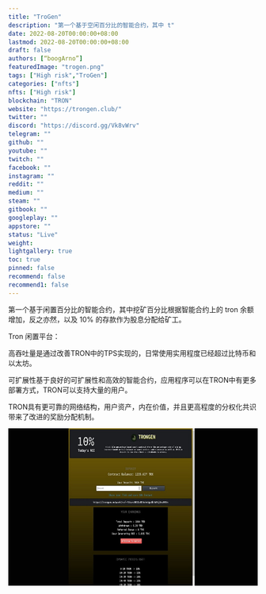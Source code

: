 ```yaml
---
title: "TroGen"
description: "第一个基于空闲百分比的智能合约，其中 t"
date: 2022-08-20T00:00:00+08:00
lastmod: 2022-08-20T00:00:00+08:00
draft: false
authors: [“boogArno”]
featuredImage: "trogen.png"
tags: ["High risk","TroGen"]
categories: ["nfts"]
nfts: ["High risk"]
blockchain: "TRON"
website: "https://trongen.club/"
twitter: ""
discord: "https://discord.gg/Vk8vWrv"
telegram: ""
github: ""
youtube: ""
twitch: ""
facebook: ""
instagram: ""
reddit: ""
medium: ""
steam: ""
gitbook: ""
googleplay: ""
appstore: ""
status: "Live"
weight: 
lightgallery: true
toc: true
pinned: false
recommend: false
recommend1: false
---
```

第一个基于闲置百分比的智能合约，其中挖矿百分比根据智能合约上的 tron 余额增加，反之亦然，以及 10% 的存款作为股息分配给矿工。

Tron 闲置平台：

高吞吐量是通过改善TRON中的TPS实现的，日常使用实用程度已经超过比特币和以太坊。

可扩展性基于良好的可扩展性和高效的智能合约，应用程序可以在TRON中有更多部署方式，TRON可以支持大量的用户。

TRON具有更可靠的网络结构，用户资产，内在价值，并且更高程度的分权化共识带来了改进的奖励分配机制。



![trogen-dapp-high-risk-tron-image1_19b6101f50493ff90db4d9d731a4e6ae](trogen-dapp-high-risk-tron-image1_19b6101f50493ff90db4d9d731a4e6ae.png)

